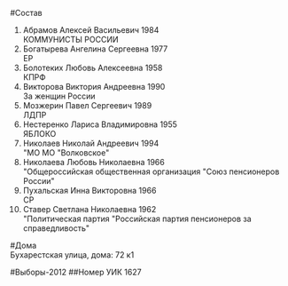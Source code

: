 #Состав
1. Абрамов Алексей Васильевич 1984   
    КОММУНИСТЫ РОССИИ
2. Богатырева Ангелина Сергеевна 1977   
    ЕР
3. Болотеких Любовь Алексеевна 1958   
    КПРФ
4. Викторова Виктория Андреевна 1990   
    За женщин России
5. Мозжерин Павел Сергеевич 1989   
    ЛДПР
6. Нестеренко Лариса Владимировна 1955   
    ЯБЛОКО
7. Николаев Николай Андреевич 1994   
    "МО МО "Волковское"
8. Николаева Любовь Николаевна 1966   
    "Общероссийская общественная организация "Союз пенсионеров России"
9. Пухальская Инна Викторовна 1966   
    СР
10. Ставер Светлана Николаевна 1962   
    "Политическая партия "Российская партия пенсионеров за справедливость"

#Дома  
Бухарестская улица, дома: 72 к1

#Выборы-2012
##Номер УИК
1627
